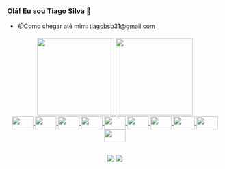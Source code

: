 ### Olá! Eu sou Tiago Silva 👋

- 📫Como chegar até mim: tiagobsb31@gmail.com

<div align="center">
  <a href="https://github.com/tiagobsb84">
  <img height="180em" src="https://github-readme-stats.vercel.app/api?username=tiagobsb84&show_icons=true&theme=algolia&include_all_commits=true&count_private=true"/>
  <img height="180em" src="https://github-readme-stats.vercel.app/api/top-langs/?username=tiagobsb84&layout=compact&langs_count=7&theme=algolia"/>
</div>
<div align="center">
  <img align="center" height="30" width="50" src="https://cdn.jsdelivr.net/gh/devicons/devicon/icons/java/java-original.svg" />
  <img align="center" height="30" width="50" src="https://cdn.jsdelivr.net/gh/devicons/devicon/icons/spring/spring-original.svg" />
  <img align="center" height="30" width="50" src="https://cdn.jsdelivr.net/gh/devicons/devicon/icons/tomcat/tomcat-original-wordmark.svg" /> 
  <img align="center" height="30" width="50" src="https://cdn.jsdelivr.net/gh/devicons/devicon/icons/javascript/javascript-original.svg" />
  <img align="center" height="30" width="50" src="https://cdn.jsdelivr.net/gh/devicons/devicon/icons/html5/html5-original.svg" />
  <img align="center" height="30" width="50" src="https://cdn.jsdelivr.net/gh/devicons/devicon/icons/css3/css3-original.svg" />
  <img align="center" height="30" width="50" src="https://cdn.jsdelivr.net/gh/devicons/devicon/icons/react/react-original-wordmark.svg" />
  <img align="center" height="30" width="50" src="https://cdn.jsdelivr.net/gh/devicons/devicon/icons/bootstrap/bootstrap-original.svg" />
  <img align="center" height="30" width="50" src="https://cdn.jsdelivr.net/gh/devicons/devicon/icons/mysql/mysql-original.svg" />
  <img align="center" height="30" width="50" src="https://cdn.jsdelivr.net/gh/devicons/devicon/icons/sass/sass-original.svg" />

</div>
  
  ##
  <div align="center">
    <a href="https://www.linkedin.com/in/tiago-silva-b11350197/" target="_blank"><img src="https://img.shields.io/badge/LinkedIn-0077B5?style=for-the-        badge&logo=linkedin&logoColor=white" target="_blank" /></a>
    <a href="tiagobsb31@gmail.com" target="_blank"><img src="https://img.shields.io/badge/Gmail-D14836?style=for-the-badge&logo=gmail&logoColor=white" target="_blank" /></a>
  </div>
